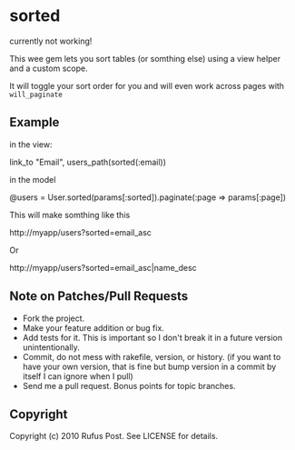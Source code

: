 # sorted

currently not working!

This wee gem lets you sort tables (or somthing else) using a view helper and a custom scope.

It will toggle your sort order for you and will even work across pages with `will_paginate`

## Example

in the view:

  link_to "Email", users_path(sorted(:email))

in the model

  @users = User.sorted(params[:sorted]).paginate(:page => params[:page])

This will make somthing like this

  http://myapp/users?sorted=email_asc

Or

  http://myapp/users?sorted=email_asc|name_desc

## Note on Patches/Pull Requests
 
* Fork the project.
* Make your feature addition or bug fix.
* Add tests for it. This is important so I don't break it in a
  future version unintentionally.
* Commit, do not mess with rakefile, version, or history.
  (if you want to have your own version, that is fine but bump version in a commit by itself I can ignore when I pull)
* Send me a pull request. Bonus points for topic branches.

## Copyright

Copyright (c) 2010 Rufus Post. See LICENSE for details.

